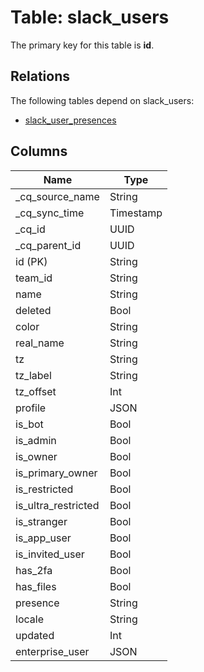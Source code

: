 # Table: slack_users



The primary key for this table is **id**.

## Relations

The following tables depend on slack_users:
  - [slack_user_presences](slack_user_presences.md)

## Columns
| Name          | Type          |
| ------------- | ------------- |
|_cq_source_name|String|
|_cq_sync_time|Timestamp|
|_cq_id|UUID|
|_cq_parent_id|UUID|
|id (PK)|String|
|team_id|String|
|name|String|
|deleted|Bool|
|color|String|
|real_name|String|
|tz|String|
|tz_label|String|
|tz_offset|Int|
|profile|JSON|
|is_bot|Bool|
|is_admin|Bool|
|is_owner|Bool|
|is_primary_owner|Bool|
|is_restricted|Bool|
|is_ultra_restricted|Bool|
|is_stranger|Bool|
|is_app_user|Bool|
|is_invited_user|Bool|
|has_2fa|Bool|
|has_files|Bool|
|presence|String|
|locale|String|
|updated|Int|
|enterprise_user|JSON|